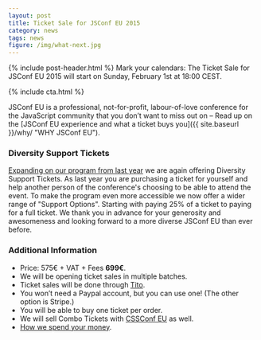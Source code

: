 ```yaml
---
layout: post
title: Ticket Sale for JSConf EU 2015
category: news
tags: news
figure: /img/what-next.jpg
---
```


{% include post-header.html %}
Mark your calendars: The Ticket Sale for JSConf EU 2015 will start on Sunday, February 1st at 18:00 CEST.

{% include cta.html %}

JSConf EU is a professional, not-for-profit, labour-of-love conference for the JavaScript community that you don’t want to miss out on – Read up on the [JSConf EU experience and what a ticket buys you]({{ site.baseurl }}/why/ "WHY JSConf EU").

### Diversity Support Tickets

[Expanding on our program from last year](http://2014.jsconf.eu/news/2014/08/15/diversity-tickets.html) we are again offering Diversity Support Tickets. As last year you are purchasing a ticket for yourself and help another person of the conference's choosing to be able to attend the event.
To make the program even more accessible we now offer a wider range of "Support Options". Starting with paying 25% of a ticket to paying for a full ticket. We thank you in advance for your generosity and awesomeness and looking forward to a more diverse JSConf EU than ever before.

### Additional Information

- Price: 575€ + VAT + Fees **699€**.
- We will be opening ticket sales in multiple batches.
- Ticket sales will be done through [Tito](https://tito.io/jsconfeu/jsconf-eu-2015).
- You won’t need a Paypal account, but you can use one! (The other option is Stripe.)
- You will be able to buy one ticket per order.
- We will sell Combo Tickets with [CSSConf EU](http://2015.cssconf.eu) as well.
- [How we spend your money](http://2013.jsconf.eu/news/2013/06/15/how-we-spend-your-money.html).

